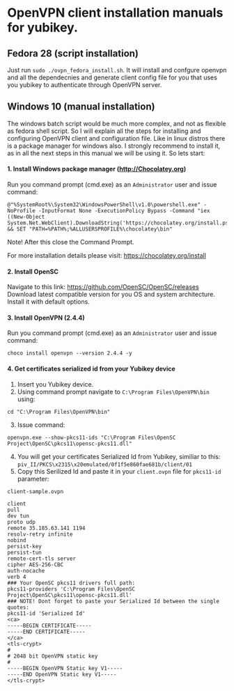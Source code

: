 # OpenVPN client installation manuals for yubikey.

## Fedora 28 (script installation)

Just run `sudo ./ovpn_fedora_install.sh`. 
It will install and confgure openvpn and all the dependecnies and generate client config file for you that uses you yubikey to authenticate through OpenVPN server.

## Windows 10 (manual installation)

The windows batch script would be much more complex, and not as flexible as fedora shell script.
So I will explain all the steps for installing and configuring OpenVPN client and configuration file.
Like in linux distros there is a package manager for windows also. I strongly recommend to install it, as in all the next steps in this 
manual we will be using it.
So lets start:

#### 1. Install Windows package manager (http://Chocolatey.org)

Run you command prompt (cmd.exe) as an `Administrator` user and issue command:

```
@"%SystemRoot%\System32\WindowsPowerShell\v1.0\powershell.exe" -NoProfile -InputFormat None -ExecutionPolicy Bypass -Command "iex ((New-Object System.Net.WebClient).DownloadString('https://chocolatey.org/install.ps1'))" && SET "PATH=%PATH%;%ALLUSERSPROFILE%\chocolatey\bin"
```
Note! After this close the Command Prompt.

For more installation details please visit: https://chocolatey.org/install

#### 2. Install OpenSC

Navigate to this link: https://github.com/OpenSC/OpenSC/releases  
Download latest compatible version for you OS and system architecture.  
Install it with default options.

#### 3. Install OpenVPN (2.4.4)

Run you command prompt (cmd.exe) as an `Administrator` user and issue command:

```
choco install openvpn --version 2.4.4 -y
```

#### 4. Get certificates serialized id from your Yubikey device

1. Insert you Yubikey device.
2. Using command prompt navigate to `C:\Program Files\OpenVPN\bin` using:
```
cd "C:\Program Files\OpenVPN\bin"
```
3. Issue command:
```
openvpn.exe --show-pkcs11-ids "C:\Program Files\OpenSC Project\OpenSC\pkcs11\opensc-pkcs11.dll"
```
4. You will get your certificates Serialized Id from Yubikey, similiar to this:  
`piv_II/PKCS\x2315\x20emulated/0f1f5e860fae681b/client/01`
5. Copy this Serilized Id and paste it in your `client.ovpn` file for `pkcs11-id` parameter:

`client-sample.ovpn`  
```
client
pull
dev tun
proto udp
remote 35.185.63.141 1194
resolv-retry infinite
nobind
persist-key
persist-tun
remote-cert-tls server
cipher AES-256-CBC
auth-nocache
verb 4
### Your OpenSC pkcs11 drivers full path:
pkcs11-providers 'C:\Program Files\OpenSC Project\OpenSC\pkcs11\opensc-pkcs11.dll'
### NOTE! Dont forget to paste your Serialized Id between the single quotes:
pkcs11-id 'Serialized Id'
<ca>
-----BEGIN CERTIFICATE-----
-----END CERTIFICATE-----
</ca>
<tls-crypt>
#
# 2048 bit OpenVPN static key
#
-----BEGIN OpenVPN Static key V1-----
-----END OpenVPN Static key V1-----
</tls-crypt>
```